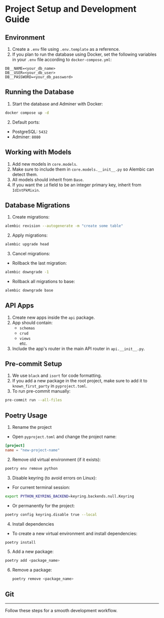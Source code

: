 # Project Setup and Development Guide

## Environment

1. Create a `.env` file using `.env.template` as a reference.
2. If you plan to run the database using Docker, set the following variables in your `.env` file according to `docker-compose.yml`:

```
DB__NAME=<your_db_name>
DB__USER=<your_db_user>
DB__PASSWORD=<your_db_password>
```

## Running the Database

1. Start the database and Adminer with Docker:

```bash
docker compose up -d
```

2. Default ports:

- PostgreSQL: `5432`
- Adminer: `8080`

## Working with Models

1. Add new models in `core.models`.
2. Make sure to include them in `core.models.__init__.py` so Alembic can detect them.
3. All models should inherit from `Base`.
4. If you want the `id` field to be an integer primary key, inherit from `IdIntPkMixin`.

## Database Migrations

1. Create migrations:

```bash
alembic revision --autogenerate -m "create some table"
```

2. Apply migrations:

```bash
alembic upgrade head
```

3. Cancel migrations:

- Rollback the last migration:
```bash
alembic downgrade -1
```
- Rollback all migrations to base:
```bash
alembic downgrade base
```

## API Apps

1. Create new apps inside the `api` package.
2. App should contain:
   - `schemas`
   - `crud`
   - `views`  
   etc.
3. Include the app's router in the main API router in `api.__init__.py`.

## Pre-commit Setup

1. We use `black` and `isort` for code formatting.
2. If you add a new package in the root project, make sure to add it to `known_first_party` in `pyproject.toml`.
3. To run pre-commit manually:

```bash
pre-commit run --all-files
```

## Poetry Usage

1. Rename the project
- Open `pyproject.toml` and change the project name:
```toml
[project]
name = "new-project-name"
```

2. Remove old virtual environment (if it exists):
```bash
poetry env remove python
```

3. Disable keyring (to avoid errors on Linux):
- For current terminal session:
```bash
export PYTHON_KEYRING_BACKEND=keyring.backends.null.Keyring
```
- Or permanently for the project:
```bash
poetry config keyring.disable true --local
```

4. Install dependencies

- To create a new virtual environment and install dependencies:
```bash
poetry install
```

5. Add a new package:

```bash
poetry add <package_name>
```

6. Remove a package:

    ```bash
    poetry remove <package_name>
    ```
   
## Git
---

Follow these steps for a smooth development workflow.
